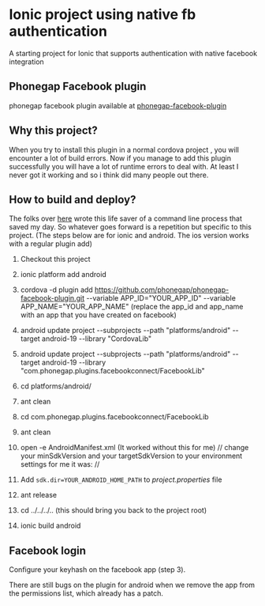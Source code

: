 Ionic project using native fb authentication
============================================

A starting project for Ionic that supports authentication with native facebook integration

## Phonegap Facebook plugin
phonegap facebook plugin available at [phonegap-facebook-plugin](https://github.com/phonegap/phonegap-facebook-plugin.git)

## Why this project?

When you try to install this plugin in a normal cordova project , you will encounter a lot of build errors. Now if you manage to add this plugin successfully you will have a lot of runtime errors to deal with. At least I never got it working and so i think did many people out there.


## How to build and deploy?

The folks over [here](https://github.com/Wizcorp/phonegap-facebook-plugin/blob/develop/platforms/android/README.md) wrote this
life saver of a command line process that saved my day. So whatever goes forward is a repetition but specific to this project.
(The steps below are for ionic and android. The ios version works with a regular plugin add)

1. Checkout this project
2. ionic platform add android
3. cordova -d plugin add https://github.com/phonegap/phonegap-facebook-plugin.git --variable APP_ID="YOUR_APP_ID" --variable APP_NAME="YOUR_APP_NAME"
   (replace the app_id and app_name with an app that you have created on facebook)
4. android update project --subprojects --path "platforms/android" --target android-19 --library "CordovaLib"
5. android update project --subprojects --path "platforms/android" --target android-19 --library "com.phonegap.plugins.facebookconnect/FacebookLib"
6. cd platforms/android/
7. ant clean
8. cd com.phonegap.plugins.facebookconnect/FacebookLib
9. ant clean
10. open -e AndroidManifest.xml  (It worked without this for me)
// change your minSdkVersion and your targetSdkVersion to your environment settings for me it was:
// <uses-sdk android:minSdkVersion="14" android:targetSdkVersion="17" />
11. Add `sdk.dir=YOUR_ANDROID_HOME_PATH` to *project.properties* file
12. ant release
13. cd ../../../.. (this should bring you back to the project root)

13. ionic build android

## Facebook login

Configure your keyhash on the facebook app (step 3).




There are still bugs on the plugin for android when we remove the app from the permissions list, which already has a patch.
